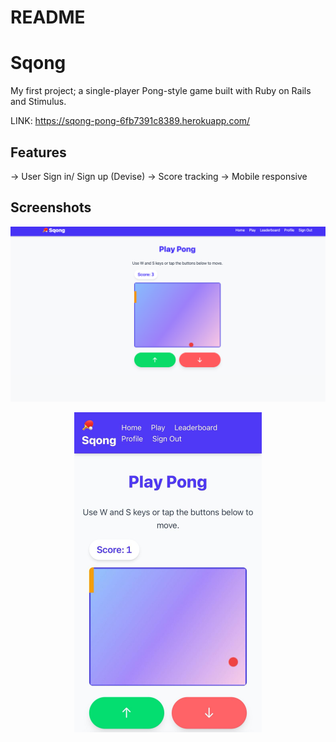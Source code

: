 # README
# Sqong
My first project; a single-player Pong-style game built with Ruby on Rails and Stimulus.

LINK: https://sqong-pong-6fb7391c8389.herokuapp.com/

## Features
-> User Sign in/ Sign up (Devise)
-> Score tracking
-> Mobile responsive

## Screenshots

![Sqong on desktop](screenshots/screenshot1.png)

<div style="text-align: center;">
  <img src="screenshots/screenshot2.jpeg" alt="Sqong on mobile" style="width: 300px; height: auto; display: block; margin: 0 auto;">
</div>